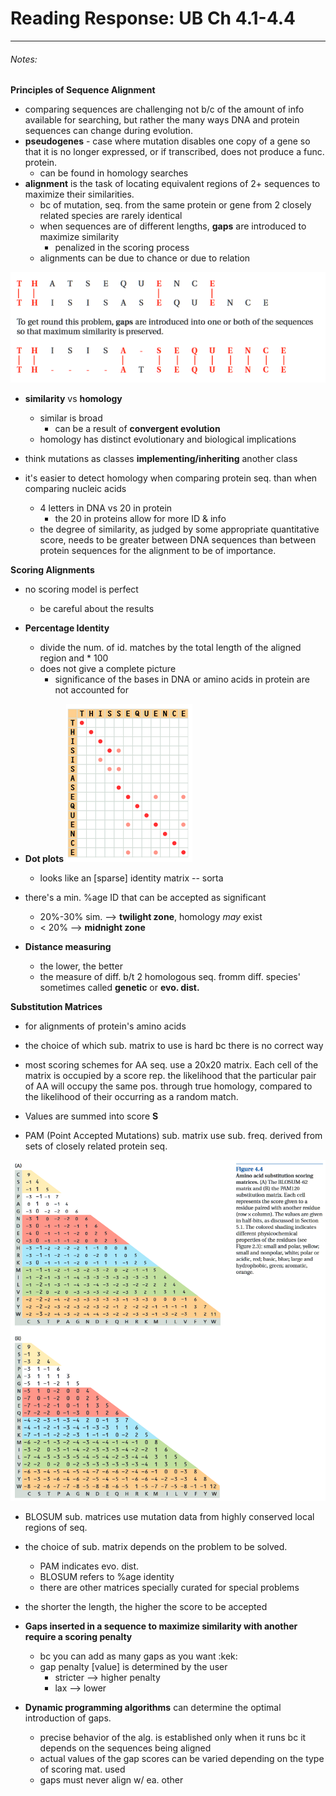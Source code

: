 # Reading Response: UB Ch 4.1-4.4
-----

###### Notes:


**Principles of Sequence Alignment**

- comparing sequences are challenging not b/c of the amount of info available for searching, but rather the many ways DNA and protein sequences can change during evolution.
- **pseudogenes** - case where mutation disables one copy of a gene so that it is no longer expressed, or if transcribed, does not produce a func. protein.
    - can be found in homology searches
- **alignment** is the task of locating equivalent regions of 2+ sequences to maximize their similarities.
    - bc of mutation, seq. from the same protein or gene from 2 closely related species are rarely identical
    - when sequences are of different lengths, **gaps** are introduced to maximize similarity
        - penalized in the scoring process
    - alignments can be due to chance or due to relation

![gap example](./images/ch4/gapExample.png)

- **similarity** vs **homology**
    - similar is broad
        - can be a result of **convergent evolution**
    - homology has distinct evolutionary and biological implications

- think mutations as classes **implementing/inheriting** another class

- it's easier to detect homology when comparing protein seq. than when comparing nucleic acids
    - 4 letters in DNA vs 20 in protein
        - the 20 in proteins allow for more ID & info
    - the degree of similarity, as judged by some appropriate quantitative score, needs to be greater between DNA sequences than between protein sequences for the alignment to be of importance.

**Scoring Alignments**

- no scoring model is perfect
    - be careful about the results

- **Percentage Identity**
    - divide the num. of id. matches by the total length of the aligned region and * 100
    - does not give a complete picture
        - significance of the bases in DNA or amino acids in protein are not accounted for
- **Dot plots**
![dot plot example](./images/ch4/dotplot.png)

    - looks like an [sparse] identity matrix -- sorta

- there's a min. %age ID that can be accepted as significant
    - 20%-30% sim. --> **twilight zone**, homology *may* exist
    - < 20% --> **midnight zone**

- **Distance measuring**
    - the lower, the better
    - the measure of diff. b/t 2 homologous seq. fromm diff. species' sometimes called **genetic** or **evo. dist.**

**Substitution Matrices**

- for alignments of protein's amino acids
- the choice of which sub. matrix to use is hard bc there is no correct way
- most scoring schemes for AA seq. use a 20x20 matrix. Each cell of the matrix is occupied by a score rep. the likelihood that the particular pair of AA will occupy the same pos. through true homology, compared to the likelihood of their occurring as a random match.
- Values are summed into score **S**

- PAM (Point Accepted Mutations) sub. matrix use sub. freq. derived from sets of closely related protein seq.

![sub. matrix example](./images/ch4/subMatrix_example.png)

- BLOSUM sub. matrices use mutation data from highly conserved local regions of seq.

- the choice of sub. matrix depends on the problem to be solved.
    - PAM indicates evo. dist.
    - BLOSUM refers to %age identity
    - there are other matrices specially curated for special problems

- the shorter the length, the higher the score to be accepted

- **Gaps inserted in a sequence to maximize similarity with another require a scoring penalty**
    - bc you can add as many gaps as you want :kek:
    - gap penalty [value] is determined by the user
        - stricter --> higher penalty
        - lax --> lower

- **Dynamic programming algorithms** can determine the optimal introduction of gaps.
    - precise behavior of the alg. is established only when it runs bc it depends on the sequences being aligned
    - actual values of the gap scores can be varied depending on the type of scoring mat. used
    - gaps must never align w/ ea. other